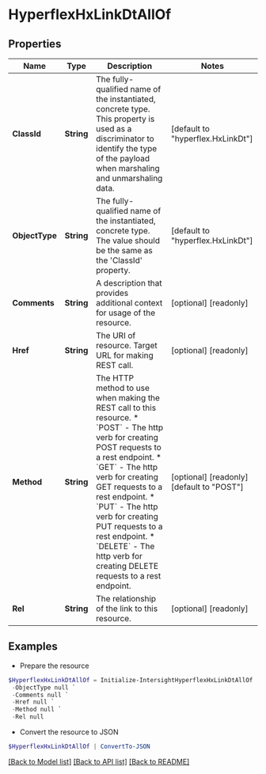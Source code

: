 # HyperflexHxLinkDtAllOf
## Properties

Name | Type | Description | Notes
------------ | ------------- | ------------- | -------------
**ClassId** | **String** | The fully-qualified name of the instantiated, concrete type. This property is used as a discriminator to identify the type of the payload when marshaling and unmarshaling data. | [default to "hyperflex.HxLinkDt"]
**ObjectType** | **String** | The fully-qualified name of the instantiated, concrete type. The value should be the same as the &#39;ClassId&#39; property. | [default to "hyperflex.HxLinkDt"]
**Comments** | **String** | A description that provides additional context for usage of the resource. | [optional] [readonly] 
**Href** | **String** | The URI of resource. Target URL for making REST call. | [optional] [readonly] 
**Method** | **String** | The HTTP method to use when making the REST call to this resource. * &#x60;POST&#x60; - The http verb for creating POST requests to a rest endpoint. * &#x60;GET&#x60; - The http verb for creating GET requests to a rest endpoint. * &#x60;PUT&#x60; - The http verb for creating PUT requests to a rest endpoint. * &#x60;DELETE&#x60; - The http verb for creating DELETE requests to a rest endpoint. | [optional] [readonly] [default to "POST"]
**Rel** | **String** | The relationship of the link to this resource. | [optional] [readonly] 

## Examples

- Prepare the resource
```powershell
$HyperflexHxLinkDtAllOf = Initialize-IntersightHyperflexHxLinkDtAllOf  -ClassId null `
 -ObjectType null `
 -Comments null `
 -Href null `
 -Method null `
 -Rel null
```

- Convert the resource to JSON
```powershell
$HyperflexHxLinkDtAllOf | ConvertTo-JSON
```

[[Back to Model list]](../README.md#documentation-for-models) [[Back to API list]](../README.md#documentation-for-api-endpoints) [[Back to README]](../README.md)

